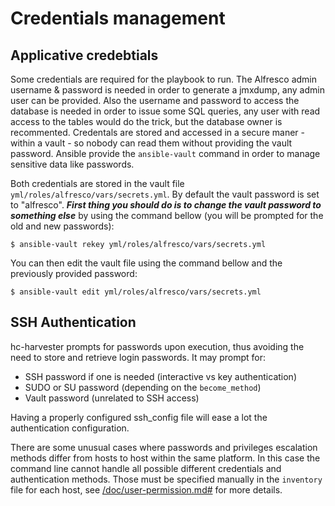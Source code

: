 # Credentials management

## Applicative credebtials

Some credentials are required for the playbook to run. The Alfresco admin username & password is needed in order to generate a jmxdump, any admin user can be provided.
Also the username and password to access the database is needed in order to issue some SQL queries, any user with read access to the tables would do the trick, but the database owner is recommented.
Credentals are stored and accessed in a secure maner - within a vault - so nobody can read them without providing the vault password. Ansible provide the `ansible-vault` command in order to manage sensitive data like passwords.

Both credentials are stored in the vault file `yml/roles/alfresco/vars/secrets.yml`. By default the vault password is set to "alfresco".
***First thing you should do is to change the vault password to something else*** by using the command bellow (you will be prompted for the old and new passwords):
                                                                                                                                                                                              
```                                                                                                                                                                                           
$ ansible-vault rekey yml/roles/alfresco/vars/secrets.yml
```
You can then edit the vault file using the command bellow and the previously provided password:                                                                                               

```
$ ansible-vault edit yml/roles/alfresco/vars/secrets.yml                                                                                                                                      
```                                                                                                                                                                                           

## SSH Authentication

hc-harvester prompts for passwords upon execution, thus avoiding the need to store and retrieve login passwords. It may prompt for:

 - SSH password if one is needed (interactive vs key authentication)
 - SUDO or SU password (depending on the `become_method`)
 - Vault password (unrelated to SSH access)

Having a properly configured ssh_config file will ease a lot the authentication configuration. 

There are some unusual cases where passwords and privileges escalation methods differ from hosts to host within the same platform. In this case the command line cannot handle all possible different credentials and authentication methods. Those must be specified manually in the `inventory` file for each host, see [/doc/user-permission.md#](/doc/user-permission.md) for more details.
